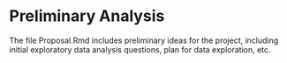 # Preliminary Analysis
The file Proposal.Rmd includes preliminary ideas for the project, including initial exploratory data analysis questions, plan for data exploration, etc.
